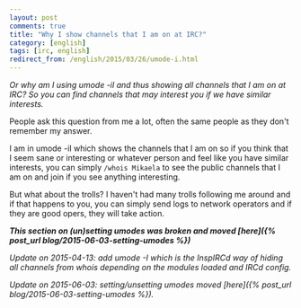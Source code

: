 ```yaml
---
layout: post
comments: true
title: "Why I show channels that I am on at IRC?"
category: [english]
tags: [irc, english]
redirect_from: /english/2015/03/26/umode-i.html
---
```


_Or why am I using umode -iI and thus showing all channels that I am on at
IRC? So you can find channels that may interest you if we have similar
interests._

People ask this question from me a lot, often the same people as they don't
remember my answer.

I am in umode -iI which shows the channels that I am on so if you think
that I seem sane or interesting or whatever person and feel like you have
similar interests, you can simply `/whois Mikaela` to see the public
channels that I am on and join if you see anything interesting.

But what about the trolls? I haven't had many trolls following me around
and if that happens to you, you can simply send logs to network operators
and if they are good opers, they will take action.

**_This section on (un)setting umodes was broken and moved [here]({% post_url blog/2015-06-03-setting-umodes %})_**

_Update on 2015-04-13: add umode -I which is the InspIRCd way of hiding
all channels from whois depending on the modules loaded and IRCd config._

_Update on 2015-06-03: setting/unsetting umodes moved [here]({% post_url blog/2015-06-03-setting-umodes %})._
